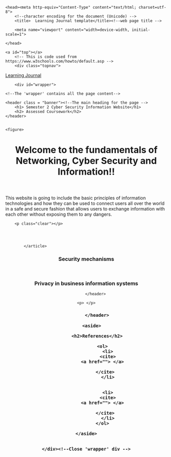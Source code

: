 <!doctype html><!--HTML5 doctype declaration -->

<html lang="en"><!--default language of the document content -->


    <head><meta http-equiv="Content-Type" content="text/html; charset=utf-8">
		<!--character encoding for the document (Unicode) -->
		<title>  Learning Journal template</title><!--web page title -->
		
		<meta name="viewport" content="width=device-width, initial-scale=1">
						
	</head>
	
	
	


<body>
    

    
    <a id="top"></a>
        <!-- This is code used from https://www.w3schools.com/howto/default.asp -->
     	<div class="topnav"> 
  <a class="active" href="#home">Learning Journal</a>
  
</div>




<div class="dropdown" style="float:right;">
    

</div>

    
    	<div id="wrapper">
   
     
 
<!--Markup all web page content inside the 'body' tags -->

	<!--The 'wrapper' contains all the page content-->
	
    <header class = "banner"><!--The main heading for the page -->
		<h1> Semester 2 Cyber Security Information Website</h1>
		<h2> Assessed Coursework</h2>
	</header>
	
	
	<figure>


</figure>

<header>
	<h1> Welcome to the fundamentals of Networking, Cyber Security and Information!!</h1>
			
</header>

<article>
	<p> This website is going to include the basic principles of information technologies and how they can be used to connect users all over the world in a safe and secure fashion that allows users to exchange information with each other without exposing them to any dangers.
			        </p>



		<p class="clear"></p>

		
		

			</article>
			
<a id="security"></a>


<header>
	<h3> Security mechanisms </h3>
			
</header>


<article>
    <p> </p>
    
        
</article>


<a id="privacy"></a>

<header>
			<h3> Privacy in business information systems  </h3>
				
			</header>

<article>
    
    <p> </p>
   
</article>



<a id="w6"></a>
<header>
			<h3 Techniques for avoiding/minimising privacy threats </h3>
				
			</header>
			
			
<article>  
<p></p>

<p></p>


</article>


        <aside>
        
        	<h2>References</h2>
            
            	<ol>
                    <li>
                    <cite>
                <a href=""> </a>
                            
                    </cite>  
                    </li>


                    <li>
                    <cite>
                <a href=""> </a>
                            
                    </cite>  
                    </li>
                </ol>
            
        </aside>    
 

	</div><!--Close 'wrapper' div -->
</body><!--Close 'body' -->
</html><!--Close 'html' -->
